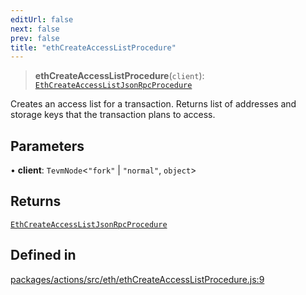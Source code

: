 ```yaml
---
editUrl: false
next: false
prev: false
title: "ethCreateAccessListProcedure"
---
```


> **ethCreateAccessListProcedure**(`client`): [`EthCreateAccessListJsonRpcProcedure`](/reference/tevm/actions/type-aliases/ethcreateaccesslistjsonrpcprocedure/)

Creates an access list for a transaction.
Returns list of addresses and storage keys that the transaction plans to access.

## Parameters

• **client**: `TevmNode`\<`"fork"` \| `"normal"`, `object`\>

## Returns

[`EthCreateAccessListJsonRpcProcedure`](/reference/tevm/actions/type-aliases/ethcreateaccesslistjsonrpcprocedure/)

## Defined in

[packages/actions/src/eth/ethCreateAccessListProcedure.js:9](https://github.com/evmts/tevm-monorepo/blob/main/packages/actions/src/eth/ethCreateAccessListProcedure.js#L9)
